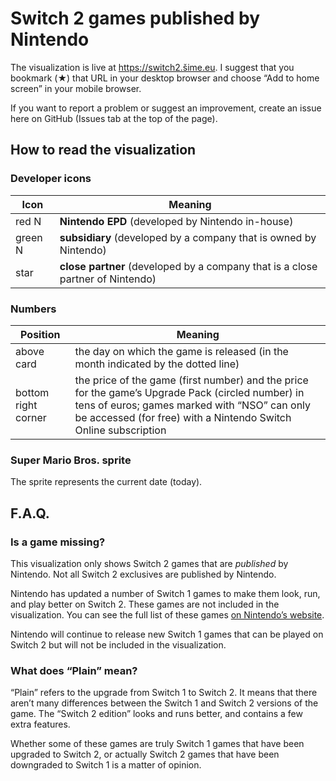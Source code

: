 # Switch 2 games published by Nintendo

The visualization is live at https://switch2.šime.eu. I suggest that you bookmark (★) that URL in your desktop browser and choose “Add to home screen” in your mobile browser.

If you want to report a problem or suggest an improvement, create an issue here on GitHub (Issues tab at the top of the page).

## How to read the visualization

### Developer icons

| Icon    | Meaning                                                                        |
| ------- | ------------------------------------------------------------------------------ |
| red N   | **Nintendo EPD** (developed by Nintendo in-house)                              |
| green N | **subsidiary** (developed by a company that is owned by Nintendo)              |
| star    | **close partner** (developed by a company that is a close partner of Nintendo) |

### Numbers

| Position            | Meaning                                                                                                                                                                                                              |
| ------------------- | -------------------------------------------------------------------------------------------------------------------------------------------------------------------------------------------------------------------- |
| above card          | the day on which the game is released (in the month indicated by the dotted line)                                                                                                                                    |
| bottom right corner | the price of the game (first number) and the price for the game’s Upgrade Pack (circled number) in tens of euros; games marked with “NSO” can only be accessed (for free) with a Nintendo Switch Online subscription |

### Super Mario Bros. sprite

The sprite represents the current date (today).

## F.A.Q.

### Is a game missing?

This visualization only shows Switch 2 games that are _published_ by Nintendo. Not all Switch 2 exclusives are published by Nintendo.

Nintendo has updated a number of Switch 1 games to make them look, run, and play better on Switch 2. These games are not included in the visualization. You can see the full list of these games [on Nintendo’s website](https://www.nintendo.com/us/gaming-systems/switch-2/transfer-guide/games-with-free-updates/).

Nintendo will continue to release new Switch 1 games that can be played on Switch 2 but will not be included in the visualization.

### What does “Plain” mean?

“Plain” refers to the upgrade from Switch 1 to Switch 2. It means that there aren’t many differences between the Switch 1 and Switch 2 versions of the game. The “Switch 2 edition” looks and runs better, and contains a few extra features.

Whether some of these games are truly Switch 1 games that have been upgraded to Switch 2, or actually Switch 2 games that have been downgraded to Switch 1 is a matter of opinion.
